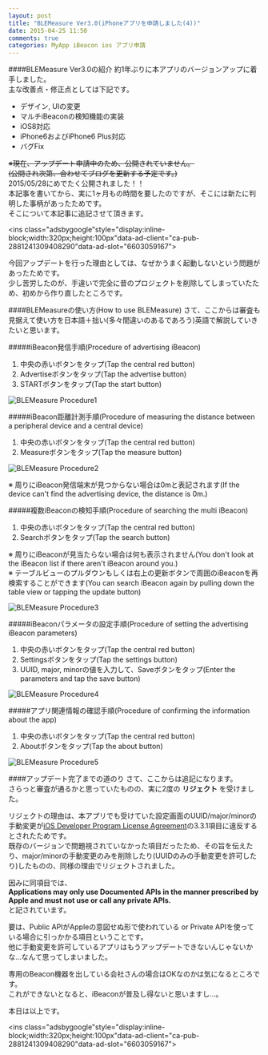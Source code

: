 ```yaml
---
layout: post
title: "BLEMeasure Ver3.0(iPhoneアプリを申請しました(4))"
date: 2015-04-25 11:50
comments: true
categories: MyApp iBeacon ios アプリ申請
---
```


####BLEMeasure Ver3.0の紹介
約1年ぶりに本アプリのバージョンアップに着手しました。  
主な改善点・修正点としては下記です。  

* デザイン, UIの変更
* マルチiBeaconの検知機能の実装
* iOS8対応
* iPhone6およびiPhone6 Plus対応
* バグFix

~~※現在、アップデート申請中のため、公開されていません。~~  
~~(公開され次第、合わせてブログを更新する予定です。)~~  
2015/05/28にめでたく公開されました！！  
本記事を書いてから、実に1ヶ月もの時間を要したのですが、そこには新たに判明した事柄があったためです。  
そこについて本記事に追記させて頂きます。  

<script async src="//pagead2.googlesyndication.com/pagead/js/adsbygoogle.js"></script>
<ins class="adsbygoogle"style="display:inline-block;width:320px;height:100px"data-ad-client="ca-pub-2881241309408290"data-ad-slot="6603059167"></ins>
<script>
(adsbygoogle = window.adsbygoogle || []).push({});
</script>

<!-- more -->

今回アップデートを行った理由としては、なぜかうまく起動しないという問題があったためです。  
少し苦労したのが、手違いで完全に昔のプロジェクトを削除してしまっていたため、初めから作り直したところです。  

####BLEMeasureの使い方(How to use BLEMeasure)
さて、ここからは審査も見据えて使い方を日本語＋拙い(多々間違いのあるであろう)英語で解説していきたいと思います。  

#####iBeacon発信手順(Procedure of advertising iBeacon)

1. 中央の赤いボタンをタップ(Tap the central red button)
2. Advertiseボタンをタップ(Tap the advertise button)
3. STARTボタンをタップ(Tap the start button)

![BLEMeasure Procedure1](/images/ble_measure_v3_1.png)  

#####iBeacon距離計測手順(Procedure of measuring the distance between a peripheral device and a central device)

1. 中央の赤いボタンをタップ(Tap the central red button)
2. Measureボタンをタップ(Tap the measure button)

![BLEMeasure Procedure2](/images/ble_measure_v3_2.png)  

※ 周りにiBeacon発信端末が見つからない場合は0mと表記されます(If the device can't find the advertising device, the distance is 0m.)  

#####複数iBeaconの検知手順(Procedure of searching the multi iBeacon)

1. 中央の赤いボタンをタップ(Tap the central red button)
2. Searchボタンをタップ(Tap the search button)

※ 周りにiBeaconが見当たらない場合は何も表示されません(You don't look at the iBeacon list if there aren't iBeacon around you.)  
※ テーブルビューのプルダウンもしくは右上の更新ボタンで周囲のiBeaconを再検索することができます(You can search iBeacon again by pulling down the table view or tapping the update button)  

![BLEMeasure Procedure3](/images/ble_measure_v3_3.png)  

#####iBeaconパラメータの設定手順(Procedure of setting the advertising iBeacon parameters)

1. 中央の赤いボタンをタップ(Tap the central red button)
2. Settingsボタンをタップ(Tap the settings button)
3. UUID, major, minorの値を入力して、Saveボタンをタップ(Enter the parameters and tap the save button)

![BLEMeasure Procedure4](/images/ble_measure_v3_4.png)  

#####アプリ関連情報の確認手順(Procedure of confirming the information about the app)

1. 中央の赤いボタンをタップ(Tap the central red button)
2. Aboutボタンをタップ(Tap the about button)

![BLEMeasure Procedure5](/images/ble_measure_v3_5.png)  

####アップデート完了までの道のり
さて、ここからは追記になります。  
さらっと審査が通るかと思っていたものの、実に2度の **リジェクト** を受けました。  

リジェクトの理由は、本アプリでも受けていた設定画面のUUID/major/minorの手動変更が[iOS Developer Program License Agreement](http://adcdownload.apple.com//Documents/license_agreements__ios_standard/iOS_Program_Standard_Agreement_20150309.pdf)の3.3.1項目に違反するとされたためです。  
既存のバージョンで問題視されていなかった項目だったため、その旨を伝えたり、major/minorの手動変更のみを削除したり(UUIDのみの手動変更を許可したり)したものの、同様の理由でリジェクトされました。  

因みに同項目では、  
**Applications may only use Documented APIs in the manner prescribed by Apple and must not use or call any private APIs.**   
と記されています。  

要は、Public APIがAppleの意図せぬ形で使われている or Private APIを使っている場合に引っかかる項目ということです。  
他に手動変更を許可しているアプリはもうアップデートできないんじゃないかな...なんて思ってしまいました。  

専用のBeacon機器を出している会社さんの場合はOKなのかは気になるところです。  
これができないとなると、iBeaconが普及し得ないと思いますし...。  

本日は以上です。  

<script async src="//pagead2.googlesyndication.com/pagead/js/adsbygoogle.js"></script>
<ins class="adsbygoogle"style="display:inline-block;width:320px;height:100px"data-ad-client="ca-pub-2881241309408290"data-ad-slot="6603059167"></ins>
<script>
(adsbygoogle = window.adsbygoogle || []).push({});
</script>


